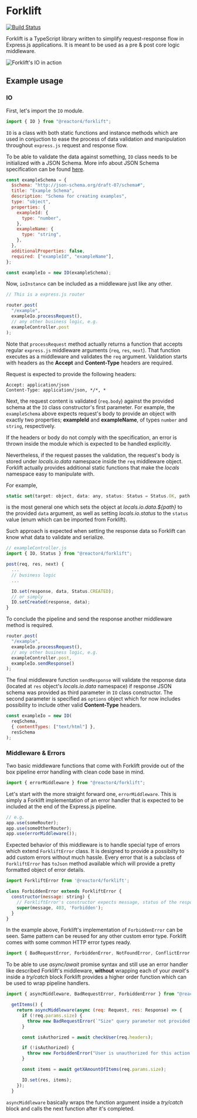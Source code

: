# Forklift 
[![Build Status](https://travis-ci.org/reactor-studio/forklift.svg?branch=master)](https://travis-ci.org/reactor-studio/forklift)

Forklift is a TypeScript library written to simplify request-response flow in Express.js applications. It is meant to be used as a pre & post core logic middleware. 

![Forklift's IO in action](../assets/forklift-flow.png?raw=true)

## Example usage

### IO

First, let's import the `IO` module.  

```javascript
import { IO } from "@reactor4/forklift";
```

`IO` is a class with both static functions and instance methods which are used in conjuction to ease the process of data validation and manipulation throughout `express.js` request and response flow. 

To be able to validate the data against something, `IO` class needs to be initialized with a JSON Schema. More info about JSON Schema specification can be found [here](https://json-schema.org "JSON Schema specification").

```javascript
const exampleSchema = {
  $schema: "http://json-schema.org/draft-07/schema#",
  title: "Example Schema",
  description: "Schema for creating examples",
  type: "object",
  properties: {
    exampleId: {
      type: "number",
    },
    exampleName: {
      type: "string",
    },
  },
  additionalProperties: false,
  required: ["exampleId", "exampleName"],
};

const exampleIo = new IO(exampleSchema);
```

Now, `ioInstance` can be included as a middleware just like any other.

```javascript
// This is a express.js router

router.post(
  "/example",
  exampleIo.processRequest(),
  // any other business logic, e.g.
  exampleController.post
);
```

Note that `processRequest` method actually returns a function that accepts regular `express.js` middleware arguments (`req`, `res`, `next`). That function executes as a middleware and validates the `req` argument. Validation starts with headers as the **Accept** and **Content-Type** headers are required.

Request is expected to provide the following headers:
```
Accept: application/json
Content-Type: application/json, */*, *
```
Next, the request content is validated (`req.body`) against the provided schema at the `IO` class constructor's first parameter. For example, the `exampleSchema` above expects request's body to provide an object with exactly two properties; **exampleId** and **exampleName**, of types `number` and `string`, respectively.

If the headers or body do not comply with the specification, an error is thrown inside the module which is expected to be handled explicitly. 

Nevertheless, if the request passes the validation, the request's body is stored under *locals.io.data* namespace inside the `req` middleware object. Forklift actually provides additional static functions that make the *locals* namespace easy to manipulate with.

For example,
```javascript
static set(target: object, data: any, status: Status = Status.OK, path: string = null)
```
is the most general one which sets the object at *locals.io.data.${path}* to the provided `data` argument, as well as setting *locals.io.status* to the `status` value (enum which can be imported from Forklift).

Such approach is expected when setting the response data so Forklift can know what data to validate and serialize. 

```javascript
// exampleController.js
import { IO, Status } from "@reactor4/forklift";

post(req, res, next) {
  ...
  // business logic
  ...

  IO.set(response, data, Status.CREATED);
  // or simply
  IO.setCreated(response, data);
}
```

To conclude the pipeline and send the response another middleware method is required.

```javascript
router.post(
  "/example",
  exampleIo.processRequest(),
  // any other business logic, e.g.
  exampleController.post,
  exampleIo.sendResponse()
);
```

The final middleware function `sendResponse` will validate the response data (located at `res` object's *locals.io.data* namespace) if response JSON schema was provided as third parameter in `IO` class constructor. The second parameter is specified as `options` object which for now includes possibility to include other valid **Content-Type** headers.

```javascript
const exampleIo = new IO(
  reqSchema, 
  { contentTypes: ["text/html"] }, 
  resSchema 
);
```

### Middleware & Errors

Two basic middleware functions that come with Forklift provide out of the box pipeline error handling with clean code base in mind.  

```javascript
import { errorMiddleware } from "@reactor4/forklift";
```

Let's start with the more straight forward one, `errorMiddleware`. This is simply a Forklift implementation of an error handler that is expected to be included at the end of the Express.js pipeline. 

```javascript
// e.g.
app.use(someRouter);
app.use(someOtherRouter);
app.use(errorMiddleware());
```

Expected behavior of this middleware is to handle special type of errors which extend `ForkliftError` class. It is designed to provide a possibilty to add custom errors without much hassle. Every error that is a subclass of `ForkliftError` has `toJson` method available which will provide a pretty formatted object of error details.

```javascript
import ForkliftError from '@reactor4/forklift';

class ForbiddenError extends ForkliftError {
  constructor(message: string) {
    // ForkliftError's constructor expects message, status of the response to be written, and an error name
    super(message, 403, 'Forbidden');
  }
}
```

In the example above, Forklift's implementation of `ForbiddenError` can be seen. Same pattern can be reused for any other custom error type. Forklift comes with some common HTTP error types ready. 

```javascript
import { BadRequestError, ForbiddenError, NotFoundError, ConflictError } from "@reactor4/forklift";
```

To be able to use *async/await* promise syntax and still use an error handler like described Forklift's middleware, **without** wrapping each of your *await*'s inside a *try/catch* block Forklift provides a higher order function which can be used to wrap pipeline handlers. 

```javascript
import { asyncMiddleware, BadRequestError, ForbiddenError } from "@reactor4/forklift";

  getItems() {
    return asyncMiddleware(async (req: Request, res: Response) => {
      if (!req.params.size) {
        throw new BadRequestError(`"Size" query parameter not provided!`);
      }

      const isAuthorized = await checkUser(req.headers);

      if (!isAuthorized) {
        throw new ForbiddenError("User is unauthorized for this action.");
      }

      const items = await getXAmountOfItems(req.params.size);

      IO.set(res, items);
    });
  }
```

`asyncMiddleware` basically wraps the function argument inside a *try/catch* block and calls the next function after it's completed. 